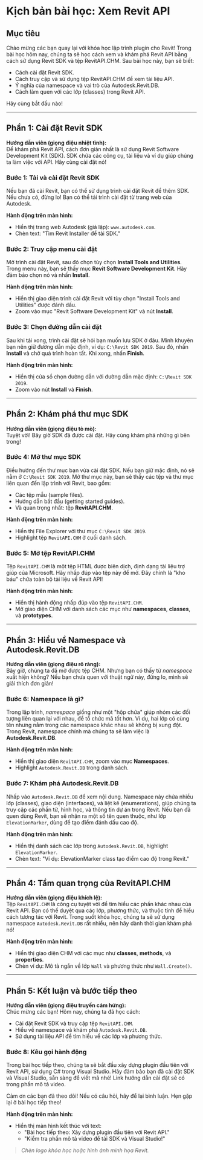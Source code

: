 # Kịch bản bài học: Xem Revit API

## Mục tiêu

Chào mừng các bạn quay lại với khóa học lập trình plugin cho Revit! Trong bài học hôm nay, chúng ta sẽ học cách xem và khám phá Revit API bằng cách sử dụng Revit SDK và tệp RevitAPI.CHM. Sau bài học này, bạn sẽ biết:

- Cách cài đặt Revit SDK.
- Cách truy cập và sử dụng tệp RevitAPI.CHM để xem tài liệu API.
- Ý nghĩa của namespace và vai trò của Autodesk.Revit.DB.
- Cách làm quen với các lớp (classes) trong Revit API.

Hãy cùng bắt đầu nào!

---

## Phần 1: Cài đặt Revit SDK

**Hướng dẫn viên (giọng điệu nhiệt tình):**  
Để khám phá Revit API, cách đơn giản nhất là sử dụng Revit Software Development Kit (SDK). SDK chứa các công cụ, tài liệu và ví dụ giúp chúng ta làm việc với API. Hãy cùng cài đặt nó!

### Bước 1: Tải và cài đặt Revit SDK

Nếu bạn đã cài Revit, bạn có thể sử dụng trình cài đặt Revit để thêm SDK. Nếu chưa có, đừng lo! Bạn có thể tải trình cài đặt từ trang web của Autodesk.

**Hành động trên màn hình:**  
- Hiển thị trang web Autodesk (giả lập): `www.autodesk.com`.  
- Chèn text: "Tìm Revit Installer để tải SDK."

### Bước 2: Truy cập menu cài đặt

Mở trình cài đặt Revit, sau đó chọn tùy chọn **Install Tools and Utilities**. Trong menu này, bạn sẽ thấy mục **Revit Software Development Kit**. Hãy đảm bảo chọn nó và nhấn **Install**.

**Hành động trên màn hình:**  
- Hiển thị giao diện trình cài đặt Revit với tùy chọn "Install Tools and Utilities" được đánh dấu.  
- Zoom vào mục "Revit Software Development Kit" và nút **Install**.

### Bước 3: Chọn đường dẫn cài đặt

Sau khi tải xong, trình cài đặt sẽ hỏi bạn muốn lưu SDK ở đâu. Mình khuyên bạn nên giữ đường dẫn mặc định, ví dụ: `C:\Revit SDK 2019`. Sau đó, nhấn **Install** và chờ quá trình hoàn tất. Khi xong, nhấn **Finish**.

**Hành động trên màn hình:**  
- Hiển thị cửa sổ chọn đường dẫn với đường dẫn mặc định: `C:\Revit SDK 2019`.  
- Zoom vào nút **Install** và **Finish**.

---

## Phần 2: Khám phá thư mục SDK

**Hướng dẫn viên (giọng điệu tò mò):**  
Tuyệt vời! Bây giờ SDK đã được cài đặt. Hãy cùng khám phá những gì bên trong!

### Bước 4: Mở thư mục SDK

Điều hướng đến thư mục bạn vừa cài đặt SDK. Nếu bạn giữ mặc định, nó sẽ nằm ở `C:\Revit SDK 2019`. Mở thư mục này, bạn sẽ thấy các tệp và thư mục liên quan đến lập trình với Revit, bao gồm:

- Các tệp mẫu (sample files).  
- Hướng dẫn bắt đầu (getting started guides).  
- Và quan trọng nhất: tệp **RevitAPI.CHM**.

**Hành động trên màn hình:**  
- Hiển thị File Explorer với thư mục `C:\Revit SDK 2019`.  
- Highlight tệp `RevitAPI.CHM` ở cuối danh sách.

### Bước 5: Mở tệp RevitAPI.CHM

Tệp `RevitAPI.CHM` là một tệp HTML được biên dịch, định dạng tài liệu trợ giúp của Microsoft. Hãy nhấp đúp vào tệp này để mở. Đây chính là "kho báu" chứa toàn bộ tài liệu về Revit API!

**Hành động trên màn hình:**  
- Hiển thị hành động nhấp đúp vào tệp `RevitAPI.CHM`.  
- Mở giao diện CHM với danh sách các mục như **namespaces**, **classes**, và **prototypes**.

---

## Phần 3: Hiểu về Namespace và Autodesk.Revit.DB

**Hướng dẫn viên (giọng điệu rõ ràng):**  
Bây giờ, chúng ta đã mở được tệp CHM. Nhưng bạn có thấy từ *namespace* xuất hiện không? Nếu bạn chưa quen với thuật ngữ này, đừng lo, mình sẽ giải thích đơn giản!

### Bước 6: Namespace là gì?

Trong lập trình, *namespace* giống như một "hộp chứa" giúp nhóm các đối tượng liên quan lại với nhau, để tổ chức mã tốt hơn. Ví dụ, hai lớp có cùng tên nhưng nằm trong các namespace khác nhau sẽ không bị xung đột. Trong Revit, namespace chính mà chúng ta sẽ làm việc là **Autodesk.Revit.DB**.

**Hành động trên màn hình:**  
- Hiển thị giao diện `RevitAPI.CHM`, zoom vào mục **Namespaces**.  
- Highlight `Autodesk.Revit.DB` trong danh sách.

### Bước 7: Khám phá Autodesk.Revit.DB

Nhấp vào `Autodesk.Revit.DB` để xem nội dung. Namespace này chứa nhiều lớp (classes), giao diện (interfaces), và liệt kê (enumerations), giúp chúng ta truy cập các phần tử, hình học, và thông tin dự án trong Revit. Nếu bạn đã quen dùng Revit, bạn sẽ nhận ra một số tên quen thuộc, như lớp `ElevationMarker`, dùng để tạo điểm đánh dấu cao độ.

**Hành động trên màn hình:**  
- Hiển thị danh sách các lớp trong `Autodesk.Revit.DB`, highlight `ElevationMarker`.  
- Chèn text: "Ví dụ: ElevationMarker class tạo điểm cao độ trong Revit."

---

## Phần 4: Tầm quan trọng của RevitAPI.CHM

**Hướng dẫn viên (giọng điệu khích lệ):**  
Tệp `RevitAPI.CHM` là công cụ tuyệt vời để tìm hiểu các phần khác nhau của Revit API. Bạn có thể duyệt qua các lớp, phương thức, và thuộc tính để hiểu cách tương tác với Revit. Trong suốt khóa học, chúng ta sẽ sử dụng namespace `Autodesk.Revit.DB` rất nhiều, nên hãy dành thời gian khám phá nó!

**Hành động trên màn hình:**  
- Hiển thị giao diện CHM với các mục như **classes**, **methods**, và **properties**.  
- Chèn ví dụ: Mô tả ngắn về lớp `Wall` và phương thức như `Wall.Create()`.

---

## Phần 5: Kết luận và bước tiếp theo

**Hướng dẫn viên (giọng điệu truyền cảm hứng):**  
Chúc mừng các bạn! Hôm nay, chúng ta đã học cách:

- Cài đặt Revit SDK và truy cập tệp `RevitAPI.CHM`.  
- Hiểu về namespace và khám phá `Autodesk.Revit.DB`.  
- Sử dụng tài liệu API để tìm hiểu về các lớp và phương thức.

### Bước 8: Kêu gọi hành động

Trong bài học tiếp theo, chúng ta sẽ bắt đầu xây dựng plugin đầu tiên với Revit API, sử dụng C# trong Visual Studio. Hãy đảm bảo bạn đã cài đặt SDK và Visual Studio, sẵn sàng để viết mã nhé! Link hướng dẫn cài đặt sẽ có trong phần mô tả video.

Cảm ơn các bạn đã theo dõi! Nếu có câu hỏi, hãy để lại bình luận. Hẹn gặp lại ở bài học tiếp theo!

**Hành động trên màn hình:**  
- Hiển thị màn hình kết thúc với text:  
  - "Bài học tiếp theo: Xây dựng plugin đầu tiên với Revit API."  
  - "Kiểm tra phần mô tả video để tải SDK và Visual Studio!"

> *Chèn logo khóa học hoặc hình ảnh minh họa Revit.*
